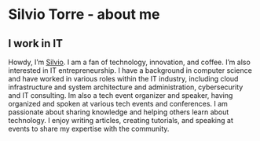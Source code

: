# Silvio Torre - about me 

## I work in IT

Howdy, I’m [Silvio](https://www.linkedin.com/in/silviotorre/). I am a fan of technology, innovation, and coffee. I’m also interested in IT entrepreneurship.
I have a background in computer science and have worked in various roles within the IT industry, including cloud infrastructure and system architecture and administration, cybersecurity and IT consulting.
Im also a tech event organizer and speaker, having organized and spoken at various tech events and conferences.
I am passionate about sharing knowledge and helping others learn about technology. I enjoy writing articles, creating tutorials, and speaking at events to share my expertise with the community.
